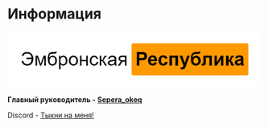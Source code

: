 # Информация

![&#x42D;&#x43C;&#x431;&#x440;&#x43E;&#x43D;&#x441;&#x43A;&#x430;&#x44F; &#x440;&#x435;&#x441;&#x43F;&#x443;&#x431;&#x43B;&#x438;&#x43A;&#x430;](https://github.com/Embronian-IT-Industry/ConstitutialER/blob/master/logo%20%2812%29.png)

**Главный руководитель -** [**Sepera\_okeq**](https://github.com/Sepera-okeq)

Discord - [Тыкни на меня!](https://discord.gg/M3RuJzb)
